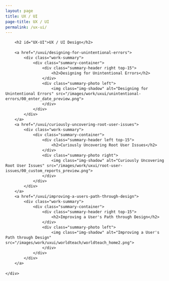 ```yaml
---
layout: page
title: UX / UI
page-title: UX / UI
permalink: /ux-ui/
---
```


<section class="content work">
	<div class="page">
		<!-- {% for page in site.pages %}
		{% if page.id %}
			<a href="{{ page.permalink }}">
				<div id="{{ page.id }}" class="portfolio-image">
					<div class="project-title">
						<h3>{{ page.project }}</h3>
						<p>{{ page.project-brief }}</p>
					</div>
				</div>
			</a>
		{% endif %}
		{% endfor %} -->
		
		<h2 id="UX-UI">UX / UI Design</h2>

		<a href="/uxui/designing-for-unintentional-errors">
			<div class="work-summary">
		        <div class="summary-container">
		            <div class="summary-header right top-15">
		                <h2>Designing for Unintentional Errors</h2>
		            </div>
		            <div class="summary-photo left">
		                <img class="img-shadow" alt="Designing for Unintentional Errors" src="/images/work/uxui/unintentional-errors/00_enter_date_preview.png">
		            </div>
		        </div>
		    </div>
		</a>
		<a href="/uxui/curiously-uncovering-root-user-issues">
			<div class="work-summary">
		        <div class="summary-container">
		            <div class="summary-header left top-15">
		                <h2>Curiously Uncovering Root User Issues</h2>
		            </div>
		            <div class="summary-photo right">
		                <img class="img-shadow" alt="Curiously Uncovering Root User Issues" src="/images/work/uxui/root-user-issues/00_custom_reports_preview.png">
		            </div>
		        </div>
		    </div>
		</a>
		<a href="/uxui/improving-a-users-path-through-design">
			<div class="work-summary">
		        <div class="summary-container">
		            <div class="summary-header right top-15">
		                <h2>Improving a User's Path through Design</h2>
		            </div>
		            <div class="summary-photo left">
		                <img class="img-shadow" alt="Improving a User's Path through Design" src="/images/work/uxui/worldteach/worldteach_home2.png">
		            </div>
		        </div>
		    </div>
		</a>

	</div>
</section>


